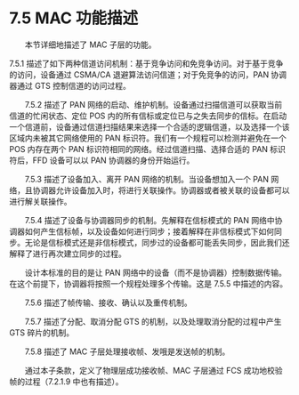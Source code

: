# 7.5 MAC 功能描述　
　　本节详细地描述了 MAC 子层的功能。
  
  7.5.1 描述了如下两种信道访问机制：基于竞争访问和免竞争访问。对于基于竞争的访问，设备通过 CSMA/CA 退避算法访问信道；对于免竞争的访问，PAN 协调器通过 GTS 控制信道的访问过程。

　　7.5.2 描述了 PAN 网络的启动、维护机制。设备通过扫描信道可以获取当前信道的忙闲状态、定位 POS 内的所有信标或定位已与之失去同步的信标。在启动一个信道前，设备通过信道扫描结果来选择一个合适的逻辑信道，以及选择一个该区域内未被其它网络使用的 PAN 标识符。我们有一个规程可以检测并避免在一个 POS 内存在两个 PAN 标识符相同的网络。经过信道扫描、选择合适的 PAN 标识符后，FFD 设备可以以 PAN 协调器的身份开始运行。

　　7.5.3 描述了设备加入、离开 PAN 网络的机制。当设备想加入一个 PAN 网络，且协调器允许设备加入时，将进行关联操作。协调器或者被关联的设备都可以进行解关联操作。

　　7.5.4 描述了设备与协调器同步的机制。先解释在信标模式的 PAN 网络中协调器如何产生信标帧，以及设备如何进行同步；接着解释在非信标模式下如何同步。无论是信标模式还是非信标模式，同步过的设备都可能丢失同步，因此我们还解释了进行再次建立同步的过程。

　　设计本标准的目的是让 PAN 网络中的设备（而不是协调器）控制数据传输。在这个前提下，协调器将按照一个规程处理多个传输。这是 7.5.5 中描述的内容。

　　7.5.6 描述了帧传输、接收、确认以及重传机制。

　　7.5.7 描述了分配、取消分配 GTS 的机制，以及处理取消分配的过程中产生 GTS 碎片的机制。

　　7.5.8 描述了 MAC 子层处理接收帧、发哦是发送帧的机制。

　　通过本子条款，定义了物理层成功接收帧、MAC 子层通过 FCS 成功地校验帧的过程（7.2.1.9 中也有描述）。